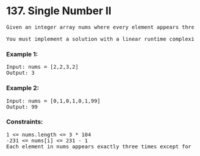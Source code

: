 # 137. Single Number II

<pre>Given an integer array nums where every element appears three times except for one, which appears exactly once. Find the single element and return it.

You must implement a solution with a linear runtime complexity and use only constant extra space.</pre>

 

### Example 1:
<pre>
Input: nums = [2,2,3,2]
Output: 3</pre>

### Example 2:
<pre>
Input: nums = [0,1,0,1,0,1,99]
Output: 99</pre>
 

### Constraints:
<pre>
1 <= nums.length <= 3 * 104
-231 <= nums[i] <= 231 - 1
Each element in nums appears exactly three times except for one element which appears once.</pre>
